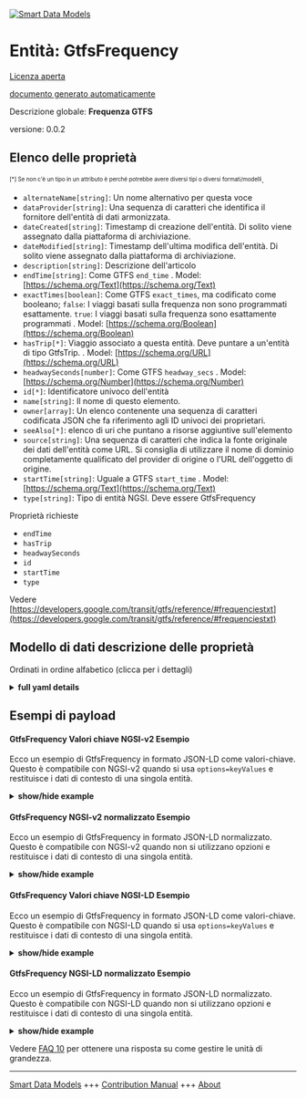 <!-- 10-Header -->  
[![Smart Data Models](https://smartdatamodels.org/wp-content/uploads/2022/01/SmartDataModels_logo.png "Logo")](https://smartdatamodels.org)  
Entità: GtfsFrequency  
=====================<!-- /10-Header -->  
<!-- 15-License -->  
[Licenza aperta](https://github.com/smart-data-models//dataModel.UrbanMobility/blob/master/GtfsFrequency/LICENSE.md)  
[documento generato automaticamente](https://docs.google.com/presentation/d/e/2PACX-1vTs-Ng5dIAwkg91oTTUdt8ua7woBXhPnwavZ0FxgR8BsAI_Ek3C5q97Nd94HS8KhP-r_quD4H0fgyt3/pub?start=false&loop=false&delayms=3000#slide=id.gb715ace035_0_60)  
<!-- /15-License -->  
<!-- 20-Description -->  
Descrizione globale: **Frequenza GTFS**  
versione: 0.0.2  
<!-- /20-Description -->  
<!-- 30-PropertiesList -->  

## Elenco delle proprietà  

<sup><sub>[*] Se non c'è un tipo in un attributo è perché potrebbe avere diversi tipi o diversi formati/modelli</sub></sup>.  
- `alternateName[string]`: Un nome alternativo per questa voce  - `dataProvider[string]`: Una sequenza di caratteri che identifica il fornitore dell'entità di dati armonizzata.  - `dateCreated[string]`: Timestamp di creazione dell'entità. Di solito viene assegnato dalla piattaforma di archiviazione.  - `dateModified[string]`: Timestamp dell'ultima modifica dell'entità. Di solito viene assegnato dalla piattaforma di archiviazione.  - `description[string]`: Descrizione dell'articolo  - `endTime[string]`: Come GTFS `end_time`  . Model: [https://schema.org/Text](https://schema.org/Text)- `exactTimes[boolean]`: Come GTFS `exact_times`, ma codificato come booleano; `false`: I viaggi basati sulla frequenza non sono programmati esattamente. `true`: I viaggi basati sulla frequenza sono esattamente programmati  . Model: [https://schema.org/Boolean](https://schema.org/Boolean)- `hasTrip[*]`: Viaggio associato a questa entità. Deve puntare a un'entità di tipo GtfsTrip.  . Model: [https://schema.org/URL](https://schema.org/URL)- `headwaySeconds[number]`: Come GTFS `headway_secs`  . Model: [https://schema.org/Number](https://schema.org/Number)- `id[*]`: Identificatore univoco dell'entità  - `name[string]`: Il nome di questo elemento.  - `owner[array]`: Un elenco contenente una sequenza di caratteri codificata JSON che fa riferimento agli ID univoci dei proprietari.  - `seeAlso[*]`: elenco di uri che puntano a risorse aggiuntive sull'elemento  - `source[string]`: Una sequenza di caratteri che indica la fonte originale dei dati dell'entità come URL. Si consiglia di utilizzare il nome di dominio completamente qualificato del provider di origine o l'URL dell'oggetto di origine.  - `startTime[string]`: Uguale a GTFS `start_time`  . Model: [https://schema.org/Text](https://schema.org/Text)- `type[string]`: Tipo di entità NGSI. Deve essere GtfsFrequency  <!-- /30-PropertiesList -->  
<!-- 35-RequiredProperties -->  
Proprietà richieste  
- `endTime`  - `hasTrip`  - `headwaySeconds`  - `id`  - `startTime`  - `type`  <!-- /35-RequiredProperties -->  
<!-- 40-RequiredProperties -->  
Vedere [https://developers.google.com/transit/gtfs/reference/#frequenciestxt](https://developers.google.com/transit/gtfs/reference/#frequenciestxt)  
<!-- /40-RequiredProperties -->  
<!-- 50-DataModelHeader -->  
## Modello di dati descrizione delle proprietà  
Ordinati in ordine alfabetico (clicca per i dettagli)  
<!-- /50-DataModelHeader -->  
<!-- 60-ModelYaml -->  
<details><summary><strong>full yaml details</strong></summary>    
```yaml  
GtfsFrequency:    
  description: GTFS Frequency    
  properties:    
    alternateName:    
      description: An alternative name for this item    
      type: string    
      x-ngsi:    
        type: Property    
    dataProvider:    
      description: A sequence of characters identifying the provider of the harmonised data entity.    
      type: string    
      x-ngsi:    
        type: Property    
    dateCreated:    
      description: Entity creation timestamp. This will usually be allocated by the storage platform.    
      format: date-time    
      type: string    
      x-ngsi:    
        type: Property    
    dateModified:    
      description: Timestamp of the last modification of the entity. This will usually be allocated by the storage platform.    
      format: date-time    
      type: string    
      x-ngsi:    
        type: Property    
    description:    
      description: A description of this item    
      type: string    
      x-ngsi:    
        type: Property    
    endTime:    
      description: Same as GTFS `end_time`    
      pattern: ^([0-3][0-9]|4[0-7]):[0-5][0-9]:[0-5][0-9]$    
      type: string    
      x-ngsi:    
        model: https://schema.org/Text    
        type: Property    
    exactTimes:    
      description: 'Same as GTFS `exact_times` but encoded as a Boolean; `false`: Frequency-based trips are not exactly scheduled. `true`: Frequency-based trips are exactly scheduled'    
      type: boolean    
      x-ngsi:    
        model: https://schema.org/Boolean    
        type: Property    
    hasTrip:    
      anyOf:    
        - description: Property. Identifier format of any NGSI entity    
          maxLength: 256    
          minLength: 1    
          pattern: ^[\w\-\.\{\}\$\+\*\[\]`|~^@!,:\\]+$    
          type: string    
        - description: Property. Identifier format of any NGSI entity    
          format: uri    
          type: string    
      description: Trip associated to this Entity. It shall point to an Entity of Type GtfsTrip    
      x-ngsi:    
        model: https://schema.org/URL    
        type: Relationship    
    headwaySeconds:    
      description: Same as GTFS `headway_secs`    
      minimum: 1    
      type: number    
      x-ngsi:    
        model: https://schema.org/Number    
        type: Property    
    id:    
      anyOf: &gtfsfrequency_-_properties_-_owner_-_items_-_anyof    
        - description: Property. Identifier format of any NGSI entity    
          maxLength: 256    
          minLength: 1    
          pattern: ^[\w\-\.\{\}\$\+\*\[\]`|~^@!,:\\]+$    
          type: string    
        - description: Property. Identifier format of any NGSI entity    
          format: uri    
          type: string    
      description: Unique identifier of the entity    
      x-ngsi:    
        type: Property    
    name:    
      description: The name of this item.    
      type: string    
      x-ngsi:    
        type: Property    
    owner:    
      description: A List containing a JSON encoded sequence of characters referencing the unique Ids of the owner(s)    
      items:    
        anyOf: *gtfsfrequency_-_properties_-_owner_-_items_-_anyof    
        description: Property. Unique identifier of the entity    
      type: array    
      x-ngsi:    
        type: Property    
    seeAlso:    
      description: list of uri pointing to additional resources about the item    
      oneOf:    
        - items:    
            format: uri    
            type: string    
          minItems: 1    
          type: array    
        - format: uri    
          type: string    
      x-ngsi:    
        type: Property    
    source:    
      description: 'A sequence of characters giving the original source of the entity data as a URL. Recommended to be the fully qualified domain name of the source provider, or the URL to the source object.'    
      type: string    
      x-ngsi:    
        type: Property    
    startTime:    
      description: Same as GTFS `start_time`    
      pattern: ^([0-3][0-9]|4[0-7]):[0-5][0-9]:[0-5][0-9]$    
      type: string    
      x-ngsi:    
        model: https://schema.org/Text    
        type: Property    
    type:    
      description: NGSI Entity type. It has to be GtfsFrequency    
      enum:    
        - GtfsFrequency    
      type: string    
      x-ngsi:    
        type: Property    
  required:    
    - id    
    - type    
    - hasTrip    
    - startTime    
    - endTime    
    - headwaySeconds    
  type: object    
  x-derived-from: ""    
  x-disclaimer: 'Redistribution and use in source and binary forms, with or without modification, are permitted  provided that the license conditions are met. Copyleft (c) 2022 Contributors to Smart Data Models Program'    
  x-license-url: https://github.com/smart-data-models/dataModel.UrbanMobility/blob/master/GtfsFrequency/LICENSE.md    
  x-model-schema: https://smart-data-models.github.io/dataModel.UrbanMobility/GtfsFrequency/schema.json    
  x-model-tags: ""    
  x-version: 0.0.2    
```  
</details>    
<!-- /60-ModelYaml -->  
<!-- 70-MiddleNotes -->  
<!-- /70-MiddleNotes -->  
<!-- 80-Examples -->  
## Esempi di payload  
#### GtfsFrequency Valori chiave NGSI-v2 Esempio  
Ecco un esempio di GtfsFrequency in formato JSON-LD come valori-chiave. Questo è compatibile con NGSI-v2 quando si usa `options=keyValues` e restituisce i dati di contesto di una singola entità.  
<details><summary><strong>show/hide example</strong></summary>    
```json  
{  
  "id": "urn:ngsi-ld:GtfsFrequency:Malaga:Linea1",  
  "type": "GtfsFrequency",  
  "name": "Laborables",  
  "description": "Cada 10 minutos",  
  "hasTrip": "urn:ngsi-ld:GtfsTrip:Spain:Malaga:1",  
  "startTime": "07:00:00",  
  "endTime": "10:25:00",  
  "headwaySeconds": 600  
}  
```  
</details>  
#### GtfsFrequency NGSI-v2 normalizzato Esempio  
Ecco un esempio di GtfsFrequency in formato JSON-LD normalizzato. Questo è compatibile con NGSI-v2 quando non si utilizzano opzioni e restituisce i dati di contesto di una singola entità.  
<details><summary><strong>show/hide example</strong></summary>    
```json  
{  
  "id": "urn:ngsi-ld:GtfsFrequency:Malaga:Linea1",  
  "type": "GtfsFrequency",  
  "description": {  
    "type": "Text",  
    "value": "Cada 10 minutos"  
  },  
  "hasTrip": {  
    "type": "URI",  
    "value": "urn:ngsi-ld:GtfsTrip:Spain:Malaga:1"  
  },  
  "headwaySeconds": {  
    "type": "Number",  
    "value": 600  
  },  
  "startTime": {  
    "type": "Time",  
    "value": "07:00:00"  
  },  
  "endTime": {  
    "type": "Time",  
    "value": "10:25:00"  
  },  
  "name": {  
    "type": "Text",  
    "value": "Laborables"  
  }  
}  
```  
</details>  
#### GtfsFrequency Valori chiave NGSI-LD Esempio  
Ecco un esempio di GtfsFrequency in formato JSON-LD come valori-chiave. Questo è compatibile con NGSI-LD quando si usa `options=keyValues` e restituisce i dati di contesto di una singola entità.  
<details><summary><strong>show/hide example</strong></summary>    
```json  
{  
    "id": "urn:ngsi-ld:GtfsFrequency:Malaga:Linea1",  
    "type": "GtfsFrequency",  
    "description": "Cada 10 minutos",  
    "endTime": "10:25:00",  
    "hasTrip": "urn:ngsi-ld:GtfsTrip:Spain:Malaga:1",  
    "headwaySeconds": 600,  
    "name": "Laborables",  
    "startTime": "07:00:00",  
    "@context": [  
        "https://uri.etsi.org/ngsi-ld/v1/ngsi-ld-core-context.jsonld",  
        "https://raw.githubusercontent.com/smart-data-models/dataModel.UrbanMobility/master/context.jsonld"  
    ]  
}  
```  
</details>  
#### GtfsFrequency NGSI-LD normalizzato Esempio  
Ecco un esempio di GtfsFrequency in formato JSON-LD normalizzato. Questo è compatibile con NGSI-LD quando non si utilizzano opzioni e restituisce i dati di contesto di una singola entità.  
<details><summary><strong>show/hide example</strong></summary>    
```json  
{  
    "id": "urn:ngsi-ld:GtfsFrequency:Malaga:Linea1",  
    "type": "GtfsFrequency",  
    "description": {  
        "type": "Property",  
        "value": "Cada 10 minutos"  
    },  
    "endTime": {  
        "type": "Property",  
        "value": "10:25:00"  
    },  
    "hasTrip": {  
        "type": "Relationship",  
        "object": "urn:ngsi-ld:GtfsTrip:Spain:Malaga:1"  
    },  
    "headwaySeconds": {  
        "type": "Property",  
        "value": 600  
    },  
    "name": {  
        "type": "Property",  
        "value": "Laborables"  
    },  
    "startTime": {  
        "type": "Property",  
        "value": "07:00:00"  
    },  
    "@context": [  
        "https://uri.etsi.org/ngsi-ld/v1/ngsi-ld-core-context.jsonld",  
        "https://raw.githubusercontent.com/smart-data-models/dataModel.UrbanMobility/master/context.jsonld"  
    ]  
}  
```  
</details><!-- /80-Examples -->  
<!-- 90-FooterNotes -->  
<!-- /90-FooterNotes -->  
<!-- 95-Units -->  
Vedere [FAQ 10](https://smartdatamodels.org/index.php/faqs/) per ottenere una risposta su come gestire le unità di grandezza.  
<!-- /95-Units -->  
<!-- 97-LastFooter -->  
---  
[Smart Data Models](https://smartdatamodels.org) +++ [Contribution Manual](https://bit.ly/contribution_manual) +++ [About](https://bit.ly/Introduction_SDM)<!-- /97-LastFooter -->  
